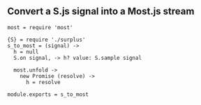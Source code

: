 Convert a S.js signal into a Most.js stream
-------------------------------------------

    most = require 'most'

    {S} = require './surplus'
    s_to_most = (signal) ->
      h = null
      S.on signal, -> h? value: S.sample signal

      most.unfold ->
        new Promise (resolve) ->
          h = resolve

    module.exports = s_to_most
